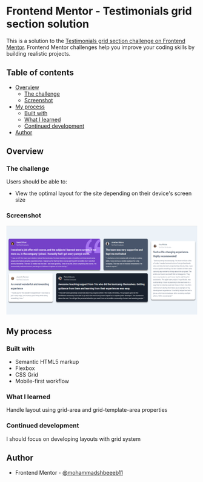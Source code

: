 # Frontend Mentor - Testimonials grid section solution

This is a solution to the [Testimonials grid section challenge on Frontend Mentor](https://www.frontendmentor.io/challenges/testimonials-grid-section-Nnw6J7Un7). Frontend Mentor challenges help you improve your coding skills by building realistic projects. 

## Table of contents

- [Overview](#overview)
  - [The challenge](#the-challenge)
  - [Screenshot](#screenshot)
- [My process](#my-process)
  - [Built with](#built-with)
  - [What I learned](#what-i-learned)
  - [Continued development](#continued-development)
- [Author](#author)

## Overview

### The challenge

Users should be able to:

- View the optimal layout for the site depending on their device's screen size

### Screenshot

![](./image.png)


## My process

### Built with

- Semantic HTML5 markup
- Flexbox
- CSS Grid
- Mobile-first workflow

### What I learned

Handle layout using grid-area and grid-template-area properties

### Continued development

I should focus on developing layouts with grid system

## Author

- Frontend Mentor - [@mohammadshbeeeb11](https://www.frontendmentor.io/profile/mohammadshbeeb11)
